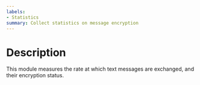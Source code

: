 ```yaml
---
labels:
- Statistics
summary: Collect statistics on message encryption
---
```


Description
===========

This module measures the rate at which text messages are exchanged, and their
encryption status.
